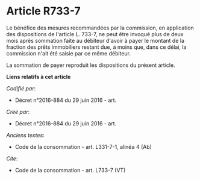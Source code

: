 # Article R733-7

Le bénéfice des mesures recommandées par la commission, en application des dispositions de l'article L. 733-7, ne peut être
invoqué plus de deux mois après sommation faite au débiteur d'avoir à payer le montant de la fraction des prêts immobiliers
restant due, à moins que, dans ce délai, la commission n'ait été saisie par ce même débiteur. 

La sommation de payer reproduit les dispositions du présent article.

**Liens relatifs à cet article**

_Codifié par_:

  - Décret n°2016-884 du 29 juin 2016 - art.

_Créé par_:

  - Décret n°2016-884 du 29 juin 2016 - art.

_Anciens textes_:

  - Code de la consommation - art. L331-7-1, alinéa 4 (Ab)

_Cite_:

  - Code de la consommation - art. L733-7 (VT)
